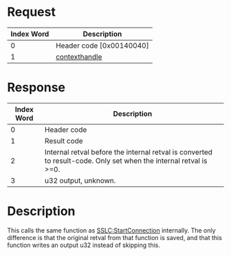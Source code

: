 # Request

| Index Word | Description                                    |
|------------|------------------------------------------------|
| 0          | Header code \[0x00140040\]                     |
| 1          | [contexthandle](SSLC:CreateContext "wikilink") |

# Response

| Index Word | Description                                                                                                        |
|------------|--------------------------------------------------------------------------------------------------------------------|
| 0          | Header code                                                                                                        |
| 1          | Result code                                                                                                        |
| 2          | Internal retval before the internal retval is converted to result-code. Only set when the internal retval is \>=0. |
| 3          | u32 output, unknown.                                                                                               |

# Description

This calls the same function as
[SSLC:StartConnection](SSLC:StartConnection "wikilink") internally. The
only difference is that the original retval from that function is saved,
and that this function writes an output u32 instead of skipping this.